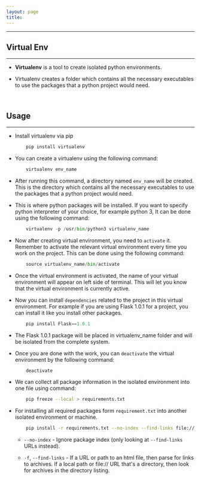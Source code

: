 ```yaml
---
layout: page
title:
---
```

***

## Virtual Env
***

- __Virtualenv__ is a tool to create isolated python environments.

- Virtualenv creates a folder which contains all the necessary executables to use the packages that a python project would need.

&nbsp;
## Usage
***

- Install virtualenv via pip

    ```python
        pip install virtualenv
    ```

- You can create a virtualenv using the following command:

  ```python
      virtualenv env_name
  ```

- After running this command, a directory named `env_name` will be created. This is the directory which contains all the necessary executables to use the packages that a python project would need.

- This is where python packages will be installed. If you want to specify python interpreter of your choice, for example python 3, It can be done using the following command:

  ```python
      virtualenv -p /usr/bin/python3 virtualenv_name
  ```

- Now after creating virtual environment, you need to `activate` it. Remember to activate the relevant virtual environment every time you work on the project. This can be done using the following command:

  ```python
      source virtualenv_name/bin/activate
  ```

- Once the virtual environment is activated, the name of your virtual environment will appear on left side of terminal. This will let you know that the virtual environment is currently active.

- Now you can install `dependencies` related to the project in this virtual environment. For example if you are using Flask 1.0.1 for a project, you can install it like you install other packages.

  ```python
      pip install Flask==1.0.1
  ```

- The Flask 1.0.1 package will be placed in virtualenv_name folder and will be isolated from the complete system.

- Once you are done with the work, you can `deactivate` the virtual environment by the following command:

  ```python
      deactivate
  ```

- We can collect all package information in the isolated environment into one file using command:

  ```sh
      pip freeze --local > requirements.txt
  ```

- For installing all required packages form `requirement.txt` into another isolated environment or machine.

  ```sh
      pip install -r requirements.txt --no-index --find-links file:///tmp/packages
  ```

  - `--no-index` - Ignore package index (only looking at `--find-links` URLs instead).

  - `-f`, `--find-links` <URL> - If a URL or path to an html file, then parse for links to archives. If a local path or file:// URL that's a directory, then look for archives in the directory listing.
